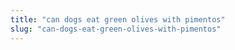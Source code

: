 ```yaml
---
title: "can dogs eat green olives with pimentos"
slug: "can-dogs-eat-green-olives-with-pimentos"
---
```


